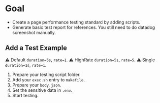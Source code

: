 # Goal

- Create a page performance testing standard by adding scripts.
- Generate basic test report for references. You still need to do datadog screenshot manually.

## Add a Test Example

⚠️ Default `duration=5s`, `rate=1`.
⚠️ HighRate `duration=5s`, `rate=5`.
⚠️ Single `duration=1s`, `rate=1`.

1. Prepare your testing script folder.
2. Add your `exec.sh` entry to `makefile`.
3. Prepare your `body.json`.
4. Set the sensitive data in `.env`.
5. Start testing.

